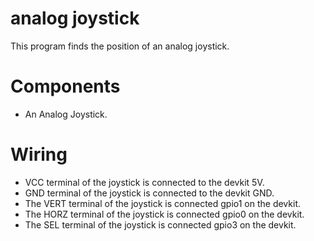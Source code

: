 # analog joystick

This program finds the position of an analog joystick.

# Components
- An Analog Joystick.

# Wiring
- VCC terminal of the joystick is connected to the devkit 5V.
- GND terminal of the joystick is connected to the devkit GND.
- The VERT terminal of the joystick is connected gpio1 on the devkit.
- The HORZ terminal of the joystick is connected gpio0 on the devkit.
- The SEL terminal of the joystick is connected gpio3 on the devkit.
